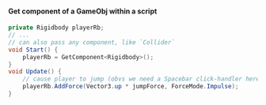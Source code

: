 
#### Get component of a GameObj within a script
```cs
private Rigidbody playerRb;
// ...
// can also pass any component, like `Collider`
void Start() {
    playerRb = GetComponent<Rigidbody>();
}
void Update() {
    // cause player to jump (obvs we need a Spacebar click-handler here)
    playerRb.AddForce(Vector3.up * jumpForce, ForceMode.Impulse);
}
```


